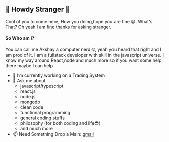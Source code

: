 ## 👋 Howdy Stranger :cowboy_hat_face:

Cool of you to come here, How you doing,hope you are fine :grin:. What's That? Oh yeah I am fine thanks for asking stranger.

#### So Who am I?
You can call me Akshay a computer nerd :nerd_face:, yeah you heard that right and I am prod of it. I am a fullstack developer with skill in the javascript universe. I know my way around React,node and much more so if you want some help there maybe I can help

- 🔭 I’m currently working on a Trading System
- 💬 Ask me about
  - javascript/typescript
  - react.js
  - node.js
  - mongodb
  - clean code
  - functional programming
  - general coding stuffs
  - philosophy (for both coding and life:sunglasses:)
  - and much more
- 📫 Need Something Drop a Main: [gmail](mailto:achuakshay9000@gmail.com)
